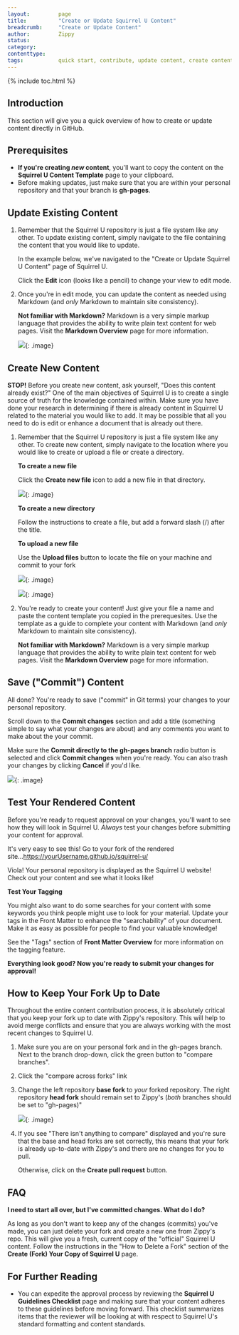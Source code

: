 ```yaml
---
layout:         page
title:          "Create or Update Squirrel U Content"
breadcrumb:     "Create or Update Content"
author:         Zippy
status:
category:
contenttype:
tags:           quick start, contribute, update content, create content, new content, ground
---
```


{% include toc.html %}

## Introduction

This section will give you a quick overview of how to create or update content directly in GitHub.

## Prerequisites

* **If you're creating *new* content**, you'll want to copy the content on the **Squirrel U Content Template** page to your clipboard.
* Before making updates, just make sure that you are within your personal repository and that your branch is
**gh-pages**.

## Update Existing Content

1. Remember that the Squirrel U repository is just a file system like any other. To update existing content, simply navigate to
the file containing the content that you would like to update.

    In the example below, we've navigated to the "Create or Update Squirrel U Content" page of Squirrel U.

    Click the **Edit** icon (looks like a pencil) to change your view to edit mode.

2. Once you're in edit mode, you can update the content as needed using Markdown (and *only* Markdown to maintain site consistency).

    **Not familiar with Markdown?**  Markdown is a very simple markup language that provides the ability to write plain text
    content for web pages. Visit the **Markdown Overview** page for more information.

    ![](images/contentPage.png){: .image}

## Create New Content

**STOP!** Before you create new content, ask yourself, "Does this content already exist?" One of the main objectives of Squirrel U
is to create a single source of truth for the knowledge contained within.  Make sure you have done your research in determining
if there is already content in Squirrel U related to the material you would like to add. It may be possible that all you need to do is
edit or enhance a document that is already out there.

1. Remember that the Squirrel U repository is just a file system like any other. To create new content, simply navigate to
the location where you would like to create or upload a file or create a directory.

    **To create a new file**

    Click the **Create new file** icon to add a new file in that directory.

    ![](images/forkedRepo.png){: .image}

    **To create a new directory**

    Follow the instructions to create a file, but add a forward slash (/) after the title.

    **To upload a new file**

    Use the **Upload files** button to locate the file on your machine and commit to your fork

    ![](images/forkedRepo.png){: .image}

    ![](images/commit.png){: .image}

2. You're ready to create your content! Just give your file a name and paste the content template you copied in the prerequesites.
Use the template as a guide to complete your content with Markdown (and *only* Markdown to maintain site consistency).

    **Not familiar with Markdown?**  Markdown is a very simple markup language that provides the ability to write plain text
    content for web pages. Visit the **Markdown Overview** page for more information.

## Save ("Commit") Content

All done? You're ready to save ("commit" in Git terms) your changes to your personal repository.

Scroll down to the **Commit changes** section and add a title (something simple to say what your changes are about) and any comments
you want to make about the your commit.

Make sure the **Commit directly to the gh-pages branch** radio button is selected and click **Commit changes** when you're ready. You
can also trash your changes by clicking **Cancel** if you'd like.

![](images/commit.png){: .image}

## Test Your Rendered Content

Before you're ready to request approval on your changes, you'll want to see how they will look in Squirrel U. *Always* test your changes
before submitting your content for approval.

It's very easy to see this!  Go to your fork of the rendered site...https://yourUsername.github.io/squirrel-u/

Viola! Your personal repository is displayed as the Squirrel U website! Check out your content and see what it looks like!

**Test Your Tagging**

You might also want to do some searches for your content with some keywords you think people might use to look for your material.
Update your tags in the Front Matter to enhance the "searchability" of your document.  Make it as easy as possible for people to find your
valuable knowledge!

See the "Tags" section of **Front Matter Overview** for more information on the tagging feature.

**Everything look good? Now you're ready to submit your changes for approval!**

## How to Keep Your Fork Up to Date

Throughout the entire content contribution process, it is absolutely critical that you keep your
fork up to date with Zippy's repository. This will help to avoid merge conflicts and ensure that you are always
working with the most recent changes to Squirrel U.

1. Make sure you are on your personal fork and in the gh-pages branch. Next to the branch drop-down, click the green button
to "compare branches".

2. Click the "compare across forks" link

3. Change the left repository **base fork** to *your* forked repository.  The right repository **head fork** should remain
set to Zippy's (*both* branches should be set to "gh-pages)"

    ![](images/compareChanges.png){: .image}

4. If you see "There isn't anything to compare" displayed and you're sure that the base and head forks are set correctly, this
means that your fork is already up-to-date with Zippy's and there are no changes for you to pull.

    Otherwise, click on the **Create pull request** button.

## FAQ

**I need to start all over, but I've committed changes.  What do I do?**

As long as you don't want to keep any of the changes (commits) you've made, you can just delete your fork and create a new one
from Zippy's repo.  This will give you a fresh, current copy of the "official" Squirrel U content. Follow the instructions in the
"How to Delete a Fork" section of the **Create (Fork) Your Copy of Squirrel U** page.

## For Further Reading

* You can expedite the approval process by reviewing the **Squirrel U Guidelines Checklist** page and making sure that your content
adheres to these guidelines before moving forward. This checklist summarizes items that the reviewer will be looking at with respect
to Squirrel U's standard formatting and content standards.

